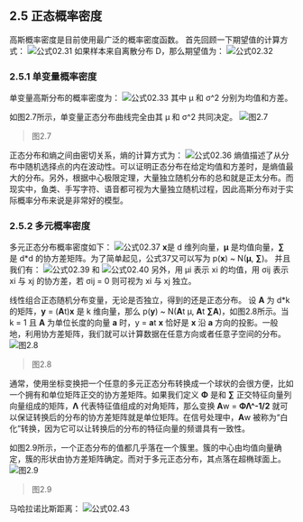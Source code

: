 ## 2.5 正态概率密度

高斯概率密度是目前使用最广泛的概率密度函数。
首先回顾一下期望值的计算方式：
![公式02.31](https://yg-1255660153.cos.ap-chengdu.myqcloud.com/PatternClassification/E02.31.jpg)
如果样本来自离散分布 D，那么期望值为：
![公式02.32](https://yg-1255660153.cos.ap-chengdu.myqcloud.com/PatternClassification/E02.32.jpg)

### 2.5.1 单变量概率密度

单变量高斯分布的概率密度为：
![公式02.33](https://yg-1255660153.cos.ap-chengdu.myqcloud.com/PatternClassification/E02.33.jpg)
其中 μ 和 σ^2 分别为均值和方差。

如图2.7所示，单变量正态分布曲线完全由其 μ 和 σ^2 共同决定。
![图2.7](https://yg-1255660153.cos.ap-chengdu.myqcloud.com/PatternClassification/F02.07.jpg)
> 图2.7

正态分布和熵之间由密切关系，熵的计算方式为：
![公式02.36](https://yg-1255660153.cos.ap-chengdu.myqcloud.com/PatternClassification/E02.36.jpg)
熵值描述了从分布中随机选择点的内在波动性。可以证明正态分布在给定均值和方差时，是熵值最大的分布。另外，根据中心极限定理，大量独立随机分布的总和就是正太分布。而现实中，鱼类、手写字符、语音都可视为大量独立随机过程，因此高斯分布对于实际概率分布来说是非常好的模型。

### 2.5.2 多元概率密度

多元正态分布概率密度如下：
![公式02.37](https://yg-1255660153.cos.ap-chengdu.myqcloud.com/PatternClassification/E02.37.jpg)
**x**是 d 维列向量，**μ** 是均值向量，**∑** 是 d*d 的协方差矩阵。为了简单起见，公式37又可以写为 p(**x**) ~ N(**μ**, **∑**)。
并且我们有：
![公式02.39](https://yg-1255660153.cos.ap-chengdu.myqcloud.com/PatternClassification/E02.39.jpg)
和
![公式02.40](https://yg-1255660153.cos.ap-chengdu.myqcloud.com/PatternClassification/E02.40.jpg)
另外，用 μi 表示 xi 的均值，用 σij 表示 xi 与 xj 的协方差，若 σij = 0 则可视为 xi 与 xj 独立。

线性组合正态随机分布变量，无论是否独立，得到的还是正态分布。
设 **A** 为 d*k 的矩阵，**y** = (**A**t)**x** 是 k 维向量，那么 p(**y**) ~ N(**A**t μ, **A**t **∑A**)，如图2.8所示。当 k = 1 且 **A** 为单位长度的向量 **a** 时，y = **a**t **x** 恰好是 **x** 沿 **a** 方向的投影。一般地，利用协方差矩阵，我们就可以计算数据在任意方向或者任意子空间的分布。
![图2.8](https://yg-1255660153.cos.ap-chengdu.myqcloud.com/PatternClassification/F02.08.jpg)
> 图2.8

通常，使用坐标变换把一个任意的多元正态分布转换成一个球状的会很方便，比如一个拥有和单位矩阵正交的协方差矩阵。如果我们定义 **Φ** 是和 **∑** 正交特征向量列向量组成的矩阵，**Λ** 代表特征值组成的对角矩阵，那么变换 **A**w = **ΦΛ^-1/2** 就可以保证转换后的分布的协方差矩阵就是单位矩阵。在信号处理中，**A**w 被称为“白化”转换，因为它可以让转换后的分布的特征向量的频谱具有一致性。

如图2.9所示，一个正态分布的值都几乎落在一个簇里。簇的中心由均值向量确定，簇的形状由协方差矩阵确定。而对于多元正态分布，其点落在超椭球面上。
![图2.9](https://yg-1255660153.cos.ap-chengdu.myqcloud.com/PatternClassification/F02.09.jpg)
> 图2.9

马哈拉诺比斯距离：
![公式02.43](https://yg-1255660153.cos.ap-chengdu.myqcloud.com/PatternClassification/E02.43.jpg)
